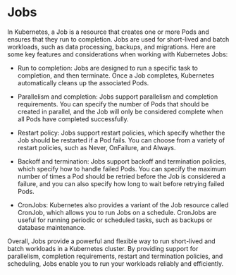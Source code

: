 # Jobs
In Kubernetes, a Job is a resource that creates one or more Pods and ensures that they run to completion. Jobs are used for short-lived and batch workloads, such as data processing, backups, and migrations. Here are some key features and considerations when working with Kubernetes Jobs:

* Run to completion: Jobs are designed to run a specific task to completion, and then terminate. Once a Job completes, Kubernetes automatically cleans up the associated Pods.

* Parallelism and completion: Jobs support parallelism and completion requirements. You can specify the number of Pods that should be created in parallel, and the Job will only be considered complete when all Pods have completed successfully.

* Restart policy: Jobs support restart policies, which specify whether the Job should be restarted if a Pod fails. You can choose from a variety of restart policies, such as Never, OnFailure, and Always.

* Backoff and termination: Jobs support backoff and termination policies, which specify how to handle failed Pods. You can specify the maximum number of times a Pod should be retried before the Job is considered a failure, and you can also specify how long to wait before retrying failed Pods.

* CronJobs: Kubernetes also provides a variant of the Job resource called CronJob, which allows you to run Jobs on a schedule. CronJobs are useful for running periodic or scheduled tasks, such as backups or database maintenance.

Overall, Jobs provide a powerful and flexible way to run short-lived and batch workloads in a Kubernetes cluster. By providing support for parallelism, completion requirements, restart and termination policies, and scheduling, Jobs enable you to run your workloads reliably and efficiently.